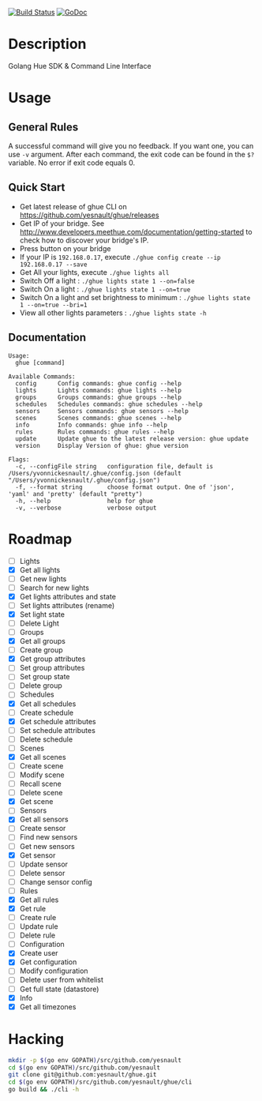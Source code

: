 [![Build Status](https://travis-ci.org/yesnault/ghue.svg?branch=master)](https://travis-ci.org/yesnault/ghue)
[![GoDoc](https://godoc.org/github.com/yesnault/ghue?status.svg)](https://godoc.org/github.com/yesnault/ghue)

# Description
Golang Hue SDK & Command Line Interface

# Usage

## General Rules

A successful command will give you no feedback. If you want one, you can use `-v` argument.
After each command, the exit code can be found in the `$?` variable. No error if exit code equals 0.

## Quick Start

- Get latest release of ghue CLI on https://github.com/yesnault/ghue/releases
- Get IP of your bridge. See http://www.developers.meethue.com/documentation/getting-started to check how to discover your bridge's IP.
- Press button on your bridge
- If your IP is `192.168.0.17`, execute `./ghue config create --ip 192.168.0.17 --save`
- Get All your lights, execute `./ghue lights all`
- Switch Off a light : `./ghue lights state 1 --on=false`
- Switch On a light : `./ghue lights state 1 --on=true`
- Switch On a light and set brightness to minimum : `./ghue lights state 1 --on=true --bri=1`
- View all other lights parameters : `./ghue lights state -h`


## Documentation

```
Usage:
  ghue [command]

Available Commands:
  config      Config commands: ghue config --help
  lights      Lights commands: ghue lights --help
  groups      Groups commands: ghue groups --help
  schedules   Schedules commands: ghue schedules --help
  sensors     Sensors commands: ghue sensors --help
  scenes      Scenes commands: ghue scenes --help
  info        Info commands: ghue info --help
  rules       Rules commands: ghue rules --help
  update      Update ghue to the latest release version: ghue update
  version     Display Version of ghue: ghue version

Flags:
  -c, --configFile string   configuration file, default is /Users/yvonnickesnault/.ghue/config.json (default "/Users/yvonnickesnault/.ghue/config.json")
  -f, --format string       choose format output. One of 'json', 'yaml' and 'pretty' (default "pretty")
  -h, --help                help for ghue
  -v, --verbose             verbose output
```

# Roadmap

- [ ] Lights
 - [X] Get all lights
 - [ ] Get new lights
 - [ ] Search for new lights
 - [X] Get lights attributes and state
 - [ ] Set lights attributes (rename)
 - [X] Set light state
 - [ ] Delete Light
- [ ] Groups
 - [X] Get all groups
 - [ ] Create group
 - [X] Get group attributes
 - [ ] Set group attributes
 - [ ] Set group state
 - [ ] Delete group
- [ ] Schedules
 - [X] Get all schedules
 - [ ] Create schedule
 - [X] Get schedule attributes
 - [ ] Set schedule attributes
 - [ ] Delete schedule
- [ ] Scenes
 - [X] Get all scenes
 - [ ] Create scene
 - [ ] Modify scene
 - [ ] Recall scene
 - [ ] Delete scene
 - [X] Get scene
- [ ] Sensors
 - [X] Get all sensors
 - [ ] Create sensor
 - [ ] Find new sensors
 - [ ] Get new sensors
 - [X] Get sensor
 - [ ] Update sensor
 - [ ] Delete sensor
 - [ ] Change sensor config
- [ ] Rules
 - [X] Get all rules
 - [X] Get rule
 - [ ] Create rule
 - [ ] Update rule
 - [ ] Delete rule
- [ ] Configuration
 - [X] Create user
 - [X] Get configuration
 - [ ] Modify configuration
 - [ ] Delete user from whitelist
 - [ ] Get full state (datastore)
- [X] Info
 - [X] Get all timezones

# Hacking

```bash
mkdir -p $(go env GOPATH)/src/github.com/yesnault
cd $(go env GOPATH)/src/github.com/yesnault
git clone git@github.com:yesnault/ghue.git
cd $(go env GOPATH)/src/github.com/yesnault/ghue/cli
go build && ./cli -h
```
